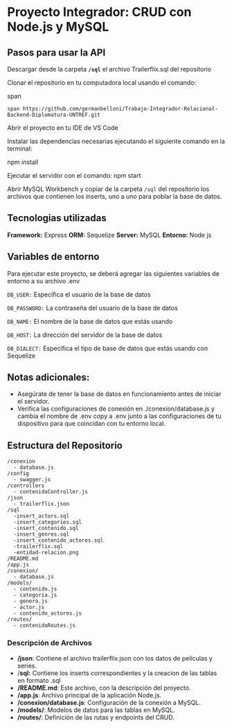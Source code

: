 # Proyecto Integrador: CRUD con Node.js y MySQL

## Pasos para usar la API

Descargar desde la carpeta **`/sql`** el archivo Trailerflix.sql del repositorio

Clonar el repositorio en tu computadora local usando el comando:

 span

```
span https://github.com/germanbelloni/Trabajo-Integrador-Relacional-Backend-Diplomatura-UNTREF.git
```

Abrir el proyecto en tu IDE de VS Code

Instalar las dependencias necesarias ejecutando el siguiente comando en la terminal:

npm install

Ejecutar el servidor con el comando: npm start

Abrir MySQL Workbench y copiar de la carpeta `/sql` del repositorio los archivos que contienen los inserts, uno a uno para poblar la base de datos.

## Tecnologias utilizadas

**Framework:** Express
**ORM:** Sequelize
**Server:** MySQL
**Entorno:** Node js

## Variables de entorno

Para ejecutar este proyecto, se deberá agregar las siguientes variables de entorno a su archivo .env

`DB_USER:` Especifica el usuario de la base de datos

`DB_PASSWORD:` La contraseña del usuario de la base de datos

`DB_NAME:` El nombre de la base de datos que estás usando

`DB_HOST:` La dirección del servidor de la base de datos

`DB_DIALECT:` Especifica el tipo de base de datos que estás usando con Sequelize

## Notas adicionales:

- Asegúrate de tener la base de datos en funcionamiento antes de iniciar el servidor.
- Verifica las configuraciones de conexión en ./conexion/database.js y cambia el nombre de .env copy a .env junto a las configuraciones de tu dispositivo para que coincidan con tu entorno local.

## Estructura del Repositorio

```plaintext
/conexion
  - database.js
/config
  - swagger.js
/controllers
  - contenidoController.js
/json
  - trailerflix.json
/sql
  -insert_actors.sql
  -insert_categories.sql
  -insert_contenido.sql
  -insert_genres.sql
  -insert_contenido_actores.sql
  -trailerflix.sql
  -entidad-relacion.png
/README.md
/app.js
/conexion/
  - database.js
/models/
  - contenido.js
  - categoria.js
  - genero.js
  - actor.js
  - contenido_actores.js
/routes/
  - contenidoRoutes.js
```

### Descripción de Archivos

- **/json**: Contiene el archivo trailerflix.json con los datos de películas y series.
- /**sql:** Contiene los inserts correspondientes y la creacion de las tablas en formato .sql
- **/README.md**: Este archivo, con la descripción del proyecto.
- **/app.js**: Archivo principal de la aplicación Node.js.
- **/conexion/database.js**: Configuración de la conexión a MySQL.
- **/models/**: Modelos de datos para las tablas en MySQL.
- **/routes/**: Definición de las rutas y endpoints del CRUD.
